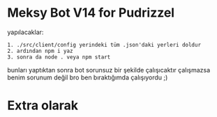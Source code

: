 # Meksy Bot V14 for Pudrizzel

yapılacaklar:
```
1. ./src/client/config yerindeki tüm .json'daki yerleri doldur
2. ardından npm i yaz
3. sonra da node . veya npm start
```

bunları yaptıktan sonra bot sorunsuz bir şekilde çalışıcaktır çalışmazsa benim sorunum değil bro ben bıraktığımda çalışıyordu ;)

# Extra olarak
